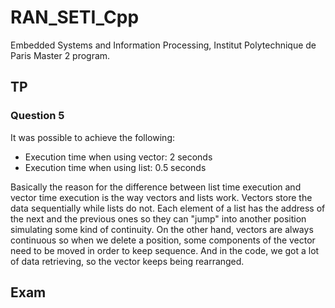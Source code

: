 # RAN_SETI_Cpp
Embedded Systems and Information Processing, Institut Polytechnique de Paris Master 2 program.


## TP

### Question 5
It was possible to achieve the following:
- Execution time when using vector: 2 seconds
- Execution time when using list: 0.5 seconds

Basically the reason for the difference between list time execution and vector time execution is the way vectors and lists work. Vectors store the data sequentially while lists do not. Each element of a list has the address of the next and the previous ones so they can "jump" into another position simulating some kind of continuity. On the other hand, vectors are always continuous so when we delete a position, some components of the vector need to be moved in order to keep sequence. And in the code, we got a lot of data retrieving, so the vector keeps being rearranged.


## Exam
